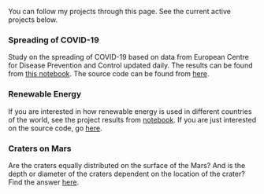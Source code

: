You can follow my projects through this page. See the current active projects below. 

### Spreading of COVID-19 

Study on the spreading of COVID-19 based on data from European Centre for Disease Prevention and Control updated daily. The results can be found from [this notebook](https://nbviewer.jupyter.org/github/MariaanaT/COVID-19-Dashboard/blob/88f8a2522c839dc687aae0d3429c0546474f0161/COVID-19%20study%20ECDC.ipynb). The source code can be found from [here](https://github.com/MariaanaT/COVID-19-Dashboard/blob/master/COVID-19%20study%20ECDC.ipynb). 

### Renewable Energy

If you are interested in how renewable energy is used in different countries of the world, see the project results from [notebook](https://nbviewer.jupyter.org/github/MariaanaT/RenewableElectricity/blob/931326f68d9bc04c85eff98d4407afe61019d684/RenewableElectricityOutput.ipynb). If you are just interested on the source code, go [here](https://github.com/MariaanaT/RenewableElectricity). 

### Craters on Mars

Are the craters equally distributed on the surface of the Mars? And is the depth or diameter of the craters dependent on the location of the crater? Find the answer [here](https://github.com/MariaanaT/MarsCraters/blob/master/MarsCratersStudy.ipynb). 

